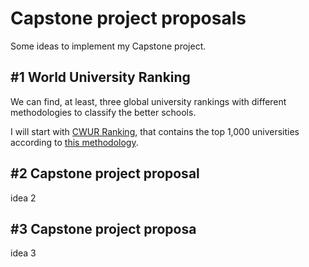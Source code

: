 # Capstone project proposals

Some ideas to implement my Capstone project.

## #1 World University Ranking 
We can find, at least, three global university rankings with different methodologies to classify the better schools.

I will start with [CWUR Ranking](http://cwur.org/), that contains the top 1,000 universities according to [this methodology](http://cwur.org/methodology/world-university-rankings.php).

## #2 Capstone project proposal
idea 2

## #3 Capstone project proposa
idea 3

